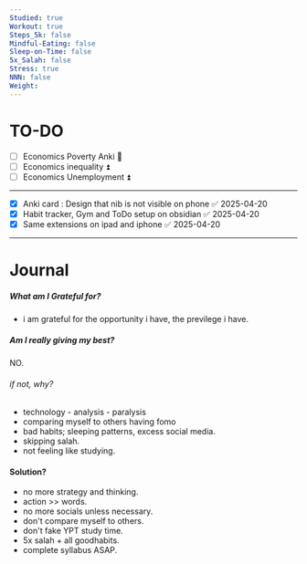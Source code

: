 ```yaml
---
Studied: true
Workout: true
Steps_5k: false
Mindful-Eating: false
Sleep-on-Time: false
5x_Salah: false
Stress: true
NNN: false
Weight:
---
```

# TO-DO
- [ ] Economics Poverty Anki 🔼 
- [ ] Economics inequality ⏫ 
- [ ] Economics Unemployment ⏫ 
---
- [x] Anki card : Design that nib is not visible on phone ✅ 2025-04-20
- [x] Habit tracker, Gym and ToDo setup on obsidian ✅ 2025-04-20
- [x] Same extensions on ipad and iphone ✅ 2025-04-20
---



# Journal
##### What am I Grateful for?
- i am grateful for the opportunity i have, the previlege i have.
##### Am I really giving my best? 
NO.
###### if not, why?
* technology - analysis - paralysis
* comparing myself to others having fomo
* bad habits; sleeping patterns, excess social media.
* skipping salah.
* not feeling like studying.
#### Solution?
* no more strategy and thinking.
* action >> words.
* no more socials unless necessary.
* don't compare myself to others.
* don't fake YPT study time.
* 5x salah + all goodhabits.
* complete syllabus ASAP.
